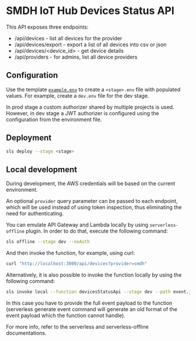 # SMDH IoT Hub Devices Status API

This API exposes three endpoints:

- /api/devices - list all devices for the provider
- /api/devices/export - export a list of all devices into csv or json
- /api/devices/<device_id> - get device details
- /api/providers - for admins, list all device providers

## Configuration

Use the template [`example.env`](./example.env) to create a `<stage>.env` file with populated values.
For example, create a `dev.env` file for the dev stage.

In prod stage a custom authorizer shared by multiple projects is used. However, in dev stage
a JWT authorizer is configured using the configuration from the environment file.

## Deployment

```sh
sls deploy --stage <stage>
```

## Local development

During development, the AWS credentials will be based on the current environment.

An optional `provider` query parameter can be passed to each endpoint, which will be used instead of using token inspection, thus eliminating the need for authenticating.

You can emulate API Gateway and Lambda locally by using `serverless-offline` plugin. In order to do that, execute the following command:

```sh
sls offline --stage dev --noAuth
```

And then invoke the function, for example, using curl:

```sh
curl "http://localhost:3000/api/devices?provider=smdh"
```

Alternatively, it is also possible to invoke the function locally by using the following command:

```sh
sls invoke local --function devicesStatusApi --stage dev --path event.json
```

In this case you have to provide the full event payload to the function (serverless generate event command
will generate an old format of the event payload which the function cannot handle).

For more info, refer to the serverless and serverless-offline documentations.
